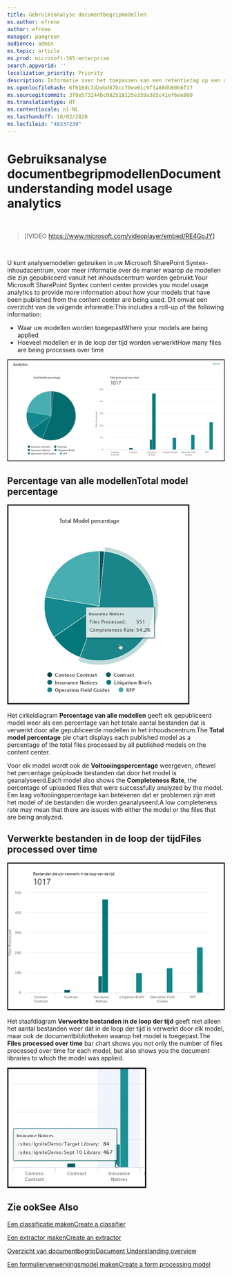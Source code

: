 ```yaml
---
title: Gebruiksanalyse documentbegripmodellen
ms.author: efrene
author: efrene
manager: pamgreen
audience: admin
ms.topic: article
ms.prod: microsoft-365-enterprise
search.appverid: ''
localization_priority: Priority
description: Informatie over het toepassen van een retentietag op een documentbegripmodel
ms.openlocfilehash: 6f616dc3d2ebd87bcc70ee01c9f3a88db60b6f17
ms.sourcegitcommit: 3f8e573244bc082518125e339a385c41ef6ee800
ms.translationtype: HT
ms.contentlocale: nl-NL
ms.lasthandoff: 10/02/2020
ms.locfileid: "48337239"
---
```

# <a name="document-understanding-model-usage-analytics"></a><span data-ttu-id="01d1e-103">Gebruiksanalyse documentbegripmodellen</span><span class="sxs-lookup"><span data-stu-id="01d1e-103">Document understanding model usage analytics</span></span>

</br>

> [!VIDEO https://www.microsoft.com/videoplayer/embed/RE4GpJY]  

</br>


<span data-ttu-id="01d1e-104">U kunt analysemodellen gebruiken in uw Microsoft SharePoint Syntex-inhoudscentrum, voor meer informatie over de manier waarop de modellen die zijn gepubliceerd vanuit het inhoudscentrum worden gebruikt.</span><span class="sxs-lookup"><span data-stu-id="01d1e-104">Your Microsoft SharePoint Syntex content center provides you model usage analytics to provide more information about how your models that have been published from the content center are being used.</span></span> <span data-ttu-id="01d1e-105">Dit omvat een overzicht van de volgende informatie:</span><span class="sxs-lookup"><span data-stu-id="01d1e-105">This includes a roll-up of the following information:</span></span>

- <span data-ttu-id="01d1e-106">Waar uw modellen worden toegepast</span><span class="sxs-lookup"><span data-stu-id="01d1e-106">Where your models are being applied</span></span>
- <span data-ttu-id="01d1e-107">Hoeveel modellen er in de loop der tijd worden verwerkt</span><span class="sxs-lookup"><span data-stu-id="01d1e-107">How many files are being processes over time</span></span>

 ![Modelanalyse](../media/content-understanding/model-analytics.png) </br>

## <a name="total-model-percentage"></a><span data-ttu-id="01d1e-109">Percentage van alle modellen</span><span class="sxs-lookup"><span data-stu-id="01d1e-109">Total model percentage</span></span>

   ![Percentage van alle modellen](../media/content-understanding/total-model-percentage.png) </br>

<span data-ttu-id="01d1e-111">Het cirkeldiagram **Percentage van alle modellen** geeft elk gepubliceerd model weer als een percentage van het totale aantal bestanden dat is verwerkt door alle gepubliceerde modellen in het inhoudscentrum.</span><span class="sxs-lookup"><span data-stu-id="01d1e-111">The **Total model percentage** pie chart displays each published model as a percentage of the total files processed by all published models on the content center.</span></span>

<span data-ttu-id="01d1e-112">Voor elk model wordt ook de **Voltooiingspercentage** weergeven, oftewel het percentage geüploade bestanden dat door het model is geanalyseerd.</span><span class="sxs-lookup"><span data-stu-id="01d1e-112">Each model also shows the **Completeness Rate**, the percentage of uploaded files that were successfully analyzed by the model.</span></span> <span data-ttu-id="01d1e-113">Een laag voltooiingspercentage kan betekenen dat er problemen zijn met het model of de bestanden die worden geanalyseerd.</span><span class="sxs-lookup"><span data-stu-id="01d1e-113">A low completeness rate may mean that there are issues with either the model or the files that are being analyzed.</span></span>

## <a name="files-processed-over-time"></a><span data-ttu-id="01d1e-114">Verwerkte bestanden in de loop der tijd</span><span class="sxs-lookup"><span data-stu-id="01d1e-114">Files processed over time</span></span>

   ![Verwerkte bestanden](../media/content-understanding/files-processed-over-time.png) </br>

<span data-ttu-id="01d1e-116">Het staafdiagram **Verwerkte bestanden in de loop der tijd** geeft niet alleen het aantal bestanden weer dat in de loop der tijd is verwerkt door elk model, maar ook de documentbibliotheken waarop het model is toegepast.</span><span class="sxs-lookup"><span data-stu-id="01d1e-116">The **Files processed over time** bar chart shows you not only the number of files processed over time for each model, but also shows you the document libraries to which the model was applied.</span></span>

   ![Staafdiagram](../media/content-understanding/bar-chart-models.png) </br>

## <a name="see-also"></a><span data-ttu-id="01d1e-118">Zie ook</span><span class="sxs-lookup"><span data-stu-id="01d1e-118">See Also</span></span>
[<span data-ttu-id="01d1e-119">Een classificatie maken</span><span class="sxs-lookup"><span data-stu-id="01d1e-119">Create a classifier</span></span>](create-a-classifier.md)

[<span data-ttu-id="01d1e-120">Een extractor maken</span><span class="sxs-lookup"><span data-stu-id="01d1e-120">Create an extractor</span></span>](create-an-extractor.md)

[<span data-ttu-id="01d1e-121">Overzicht van documentbegrip</span><span class="sxs-lookup"><span data-stu-id="01d1e-121">Document Understanding overview</span></span>](document-understanding-overview.md)

[<span data-ttu-id="01d1e-122">Een formulierverwerkingsmodel maken</span><span class="sxs-lookup"><span data-stu-id="01d1e-122">Create a form processing model</span></span>](create-a-form-processing-model.md)  
